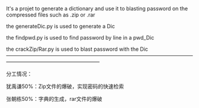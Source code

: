 It's a projet to generate a dictionary and use it to blasting password on the compressed files such as .zip or .rar

the generateDic.py is used to generate a Dic

the findpwd.py is used to find password by line in a pwd_Dic

the crackZip/Rar.py is used to blast password with the Dic
——————————————————————————————————————————————————————

分工情况：

犹禹谦50%：Zip文件的爆破，实现密码的快速检索

张朝栋50%：字典的生成，rar文件的爆破

